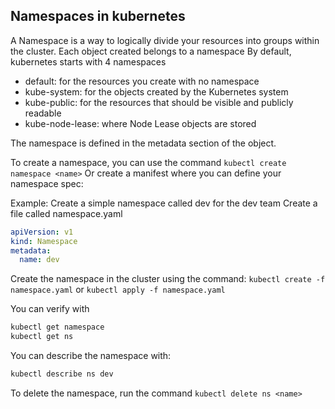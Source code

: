 ## Namespaces in kubernetes
A Namespace is a way to logically divide your resources into groups within the cluster. Each object created belongs to a namespace
By default, kubernetes starts with 4 namespaces
- default: for the resources you create with no namespace 
- kube-system: for the objects created by the Kubernetes system 
- kube-public: for the resources that should be visible and publicly readable
- kube-node-lease: where Node Lease objects are stored

The namespace is defined in the metadata section of the object.

To create a namespace, you can use the command `kubectl create namespace <name>`
Or create a manifest where you can define your namespace spec:

Example: Create a simple namespace called dev for the dev team 
Create a file called namespace.yaml

```yaml
apiVersion: v1
kind: Namespace
metadata:
  name: dev
```

Create the namespace in the cluster using the command:
`kubectl create -f namespace.yaml` or `kubectl apply -f namespace.yaml`

You can verify with
```bash
kubectl get namespace
kubectl get ns
```

You can describe the namespace with:
```bash
kubectl describe ns dev
```

To delete the namespace, run the command `kubectl delete ns <name>`
